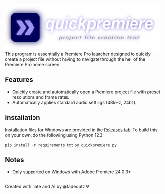<img src="assets/banner.png" width="520" height="150">
This program is essentially a Premiere Pro launcher designed to quickly create a project file without having to navigate through the hell of the Premiere Pro home screen.

## Features
- Quickly create and automatically open a Premiere project file with preset resolutions and frame rates.
- Automatically applies standard audio settings (48kHz, 24bit).

## Installation
Installation files for Windows are provided in the [Releases tab](https://github.com/fadeoutz/quickpremiere/releases). 
To build this on your own, do the following using Python 12.3:

```pip install -r requirements.txt```
``py quickpremiere.py``

## Notes
- Only supported on Windows with Adobe Premiere 24.0.3+
##
Created with hate and AI by @fadeoutz 💔
